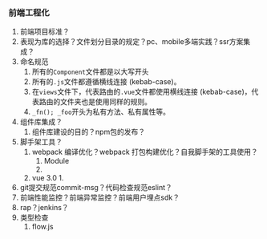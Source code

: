 ### 前端工程化

1.  前端项目标准？
   1. 表现为库的选择？文件划分目录的规定？pc、mobile多端实践？ssr方案集成？
   2. 命名规范
      1. 所有的`Component`文件都是以大写开头 
      2. 所有的`.js`文件都遵循横线连接 (kebab-case)。
      3. 在`views`文件下，代表路由的`.vue`文件都使用横线连接 (kebab-case)，代表路由的文件夹也是使用同样的规则。
      4. `_fn(); _foo`开头为私有方法、私有属性等。
2. 组件库集成？
   1. 组件库建设的目的？npm包的发布？
3. 脚手架工具？
   1. webpack 编译优化？webpack 打包构建优化？自我脚手架的工具使用？
      1. Module 
      2. 
   2. vue 3.0
      1. 
4. git提交规范commit-msg？代码检查规范eslint？
5. 前端性能监控？前端异常监控？前端用户埋点sdk？
6. rap？jenkins？
7.  类型检查
    1.  flow.js